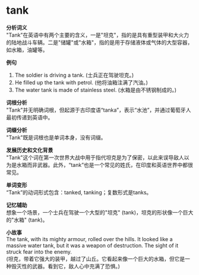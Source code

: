 # tank

**分析词义**  
"Tank"在英语中有两个主要的含义，一是"坦克"，指的是具有重型装甲和大火力的陆地战斗车辆。二是"储罐"或"水箱"，指的是用于存储液体或气体的大型容器，如水箱，油罐等。

  

**例句**

  

1.  The soldier is driving a tank. (士兵正在驾驶坦克。)
2.  He filled up the tank with petrol. (他将油箱注满了汽油。)
3.  The water tank is made of stainless steel. (水箱是由不锈钢制成的。)

  

**词根分析**  
"Tank"并无明确词根，但起源于古印度语“tanka”，表示“水池”，并通过葡萄牙人最初传递到英语中。

  

**词缀分析**  
"Tank"既是词根也是单词本身，没有词缀。

  

**发展历史和文化背景**  
"Tank"这个词在第一次世界大战中用于指代坦克是为了保密，以此来误导敌人以为是水箱而非武器。此外，“tank”也是一个常见的姓氏，在印度和英语世界中都很常见。

  

**单词变形**  
“Tank”的动词形式包含：tanked, tanking；复数形式是tanks。

  

**记忆辅助**  
想象一个场景，一个士兵在驾驶一个大型的"坦克" (tank)，坦克的形状像一个巨大的"水箱" (tank)。

  

**小故事**  
The tank, with its mighty armour, rolled over the hills. It looked like a massive water tank, but it was a weapon of destruction. The sight of it struck fear into the enemy.  
(坦克，带着它强大的装甲，越过了山丘。它看起来像一个巨大的水箱，但它是一种毁灭性的武器。看到它，敌人心中充满了恐惧。)
